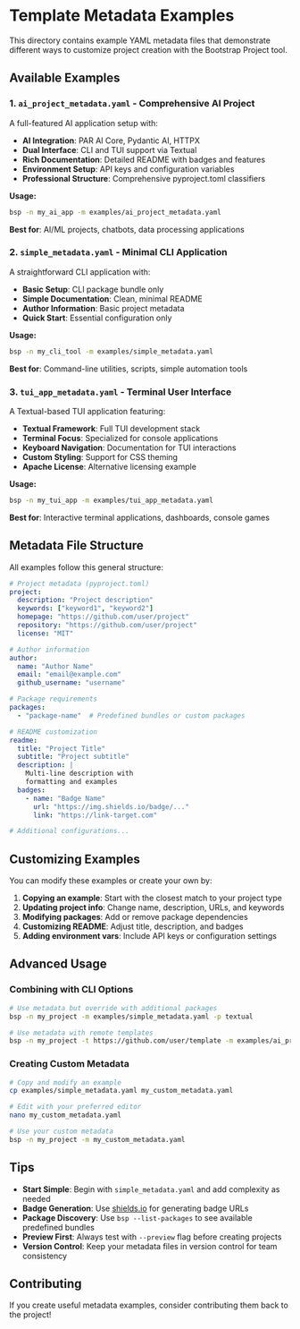 # Template Metadata Examples

This directory contains example YAML metadata files that demonstrate different ways to customize project creation with the Bootstrap Project tool.

## Available Examples

### 1. `ai_project_metadata.yaml` - Comprehensive AI Project

A full-featured AI application setup with:
- **AI Integration**: PAR AI Core, Pydantic AI, HTTPX
- **Dual Interface**: CLI and TUI support via Textual
- **Rich Documentation**: Detailed README with badges and features
- **Environment Setup**: API keys and configuration variables
- **Professional Structure**: Comprehensive pyproject.toml classifiers

**Usage:**
```bash
bsp -n my_ai_app -m examples/ai_project_metadata.yaml
```

**Best for**: AI/ML projects, chatbots, data processing applications

### 2. `simple_metadata.yaml` - Minimal CLI Application

A straightforward CLI application with:
- **Basic Setup**: CLI package bundle only
- **Simple Documentation**: Clean, minimal README
- **Author Information**: Basic project metadata
- **Quick Start**: Essential configuration only

**Usage:**
```bash
bsp -n my_cli_tool -m examples/simple_metadata.yaml
```

**Best for**: Command-line utilities, scripts, simple automation tools

### 3. `tui_app_metadata.yaml` - Terminal User Interface

A Textual-based TUI application featuring:
- **Textual Framework**: Full TUI development stack
- **Terminal Focus**: Specialized for console applications
- **Keyboard Navigation**: Documentation for TUI interactions
- **Custom Styling**: Support for CSS theming
- **Apache License**: Alternative licensing example

**Usage:**
```bash
bsp -n my_tui_app -m examples/tui_app_metadata.yaml
```

**Best for**: Interactive terminal applications, dashboards, console games

## Metadata File Structure

All examples follow this general structure:

```yaml
# Project metadata (pyproject.toml)
project:
  description: "Project description"
  keywords: ["keyword1", "keyword2"]
  homepage: "https://github.com/user/project"
  repository: "https://github.com/user/project"
  license: "MIT"

# Author information
author:
  name: "Author Name"
  email: "email@example.com"
  github_username: "username"

# Package requirements
packages:
  - "package-name"  # Predefined bundles or custom packages

# README customization
readme:
  title: "Project Title"
  subtitle: "Project subtitle"
  description: |
    Multi-line description with
    formatting and examples
  badges:
    - name: "Badge Name"
      url: "https://img.shields.io/badge/..."
      link: "https://link-target.com"

# Additional configurations...
```

## Customizing Examples

You can modify these examples or create your own by:

1. **Copying an example**: Start with the closest match to your project type
2. **Updating project info**: Change name, description, URLs, and keywords
3. **Modifying packages**: Add or remove package dependencies
4. **Customizing README**: Adjust title, description, and badges
5. **Adding environment vars**: Include API keys or configuration settings

## Advanced Usage

### Combining with CLI Options

```bash
# Use metadata but override with additional packages
bsp -n my_project -m examples/simple_metadata.yaml -p textual

# Use metadata with remote templates
bsp -n my_project -t https://github.com/user/template -m examples/ai_project_metadata.yaml
```

### Creating Custom Metadata

```bash
# Copy and modify an example
cp examples/simple_metadata.yaml my_custom_metadata.yaml

# Edit with your preferred editor
nano my_custom_metadata.yaml

# Use your custom metadata
bsp -n my_project -m my_custom_metadata.yaml
```

## Tips

- **Start Simple**: Begin with `simple_metadata.yaml` and add complexity as needed
- **Badge Generation**: Use [shields.io](https://shields.io) for generating badge URLs
- **Package Discovery**: Use `bsp --list-packages` to see available predefined bundles
- **Preview First**: Always test with `--preview` flag before creating projects
- **Version Control**: Keep your metadata files in version control for team consistency

## Contributing

If you create useful metadata examples, consider contributing them back to the project!